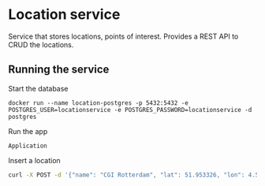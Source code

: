 # Location service

Service that stores locations, points of interest. Provides a REST API to CRUD the locations.

## Running the service

Start the database 

    docker run --name location-postgres -p 5432:5432 -e POSTGRES_USER=locationservice -e POSTGRES_PASSWORD=locationservice -d postgres

Run the app

    Application
    

Insert a location

```bash
curl -X POST -d '{"name": "CGI Rotterdam", "lat": 51.953326, "lon": 4.5586302}' -H 'Content-Type: application/json' localhost:8080/v1/locations


```
